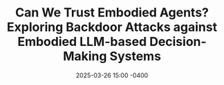 ---
layout: post
date: 2025-03-26 15:00 -0400
location: N09, EB
leader: Zainab
title: "Can We Trust Embodied Agents? Exploring Backdoor Attacks against Embodied LLM-based Decision-Making Systems"
authors: Ruochen Jiao, Shaoyuan Xie, Justin Yue, Takami Sato, Lixu Wang, Yixuan Wang, Qi Alfred Chen, Qi Zhu
venue: ICLR 2025
link: https://arxiv.org/abs/2405.20774
published: 2025-
tags:
  - Security
---